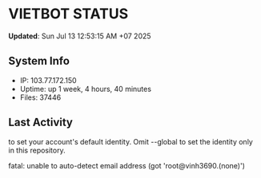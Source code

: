 # VIETBOT STATUS
**Updated**: Sun Jul 13 12:53:15 AM +07 2025

## System Info
- IP: 103.77.172.150
- Uptime: up 1 week, 4 hours, 40 minutes
- Files: 37446

## Last Activity

to set your account's default identity.
Omit --global to set the identity only in this repository.

fatal: unable to auto-detect email address (got 'root@vinh3690.(none)')
